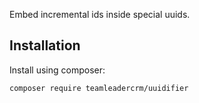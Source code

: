 Embed incremental ids inside special uuids.

## Installation

Install using composer:

```bash
composer require teamleadercrm/uuidifier
```
